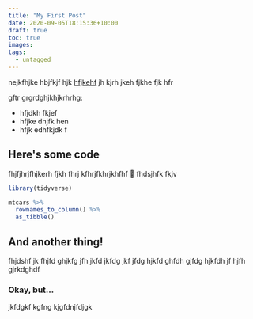 ```yaml
---
title: "My First Post"
date: 2020-09-05T18:15:36+10:00
draft: true
toc: true
images:
tags:
  - untagged
---
```


nejkfhjke hbjfkjf hjk [hfjkehf](https://rensa.co) jh kjrh jkeh fjkhe fjk hfr

gftr grgrdghjkhjkrhrhg:

* hfjdkh fkjef
* hfjke dhjfk hen
* hfjk edhfkjdk f

## Here's some code

fhjfjhrjfhjkerh fjkh fhrj kfhrjfkhrjkhfhf 🤣 fhdsjhfk fkjv

```r
library(tidyverse)

mtcars %>%
  rownames_to_column() %>%
  as_tibble()
```

## And another thing!

fhjdshf jk fhjfd ghjkfg jfh jkfd jkfdg jkf jfdg hjkfd ghfdh gjfdg hjkfdh jf hjfh gjrkdghdf

### Okay, but...

 jkfdgkf kgfng kjgfdnjfdjgk
